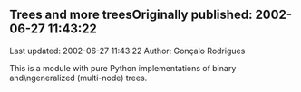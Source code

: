 ## Trees and more treesOriginally published: 2002-06-27 11:43:22 
Last updated: 2002-06-27 11:43:22 
Author: Gonçalo Rodrigues 
 
This is a module with pure Python implementations of binary and\ngeneralized (multi-node) trees.